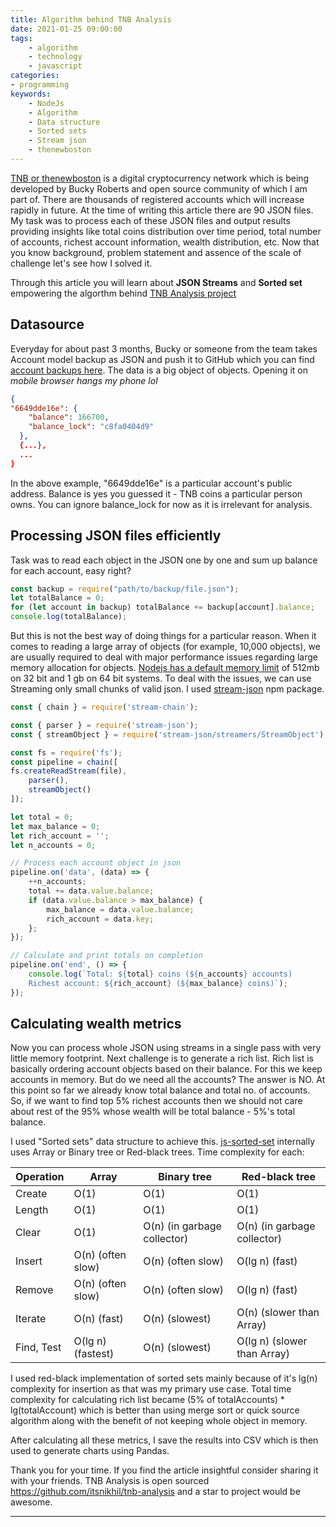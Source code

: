 ```yaml
---
title: Algorithm behind TNB Analysis
date: 2021-01-25 09:00:00
tags:
    - algorithm
    - technology
    - javascript
categories:
- programming
keywords:
    - NodeJs
    - Algorithm
    - Data structure
    - Sorted sets
    - Stream json
    - thenewboston
---
```


[TNB or thenewboston](https://thenewboston.com/) is a digital cryptocurrency network which is being developed by Bucky Roberts and open source community of which I am part of. There are thousands of registered accounts which will increase rapidly in future. At the time of writing this article there are 90 JSON files. My task was to process each of these JSON files and output results providing insights like total coins distribution over time period, total number of accounts, richest account information, wealth distribution, etc. Now that you know background, problem statement and assence of the scale of challenge let's see how I solved it.

Through this article you will learn about **JSON Streams** and **Sorted set** empowering the algorthm behind [TNB Analysis project](https://itsnikhil.github.io/tnb-analysis/)

## Datasource

Everyday for about past 3 months, Bucky or someone from the team takes Account model backup as JSON and push it to GitHub which you can find [account backups here](https://github.com/thenewboston-developers/Account-Backups/tree/master/account_backups). The data is a big object of objects. Opening it on *mobile browser hangs my phone lol*

```json
{
"6649dde16e": {
    "balance": 166700,
    "balance_lock": "c8fa0404d9"
  },
  {...},
  ...
}
```
In the above example, "6649dde16e" is a particular account's public address. Balance is yes you guessed it - TNB coins a particular person owns. You can ignore balance_lock for now as it is irrelevant for analysis.

## Processing JSON files efficiently

Task was to read each object in the JSON one by one and sum up balance for each account, easy right?

```js
const backup = require("path/to/backup/file.json");
let totalBalance = 0;
for (let account in backup) totalBalance += backup[account].balance;
console.log(totalBalance);
```

But this is not the best way of doing things for a particular reason. When it comes to reading a large array of objects (for example, 10,000 objects), we are usually required to deal with major performance issues regarding large memory allocation for objects. [Nodejs has a default memory limit](https://medium.com/@vuongtran/how-to-solve-process-out-of-memory-in-node-js-5f0de8f8464c) of 512mb on 32 bit and 1 gb on 64 bit systems. To deal with the issues, we can use Streaming only small chunks of valid json. I used [stream-json](https://www.npmjs.com/package/stream-json) npm package.

```js
const { chain } = require('stream-chain');

const { parser } = require('stream-json');
const { streamObject } = require('stream-json/streamers/StreamObject');

const fs = require('fs');
const pipeline = chain([
fs.createReadStream(file),
    parser(),
    streamObject()
]);

let total = 0;
let max_balance = 0;
let rich_account = '';
let n_accounts = 0;

// Process each account object in json
pipeline.on('data', (data) => {
    ++n_accounts;
    total += data.value.balance;
    if (data.value.balance > max_balance) { 
        max_balance = data.value.balance;
        rich_account = data.key;
    };
});

// Calculate and print totals on completion
pipeline.on('end', () => {
    console.log(`Total: ${total} coins (${n_accounts} accounts)
    Richest account: ${rich_account} (${max_balance} coins)`);
});
```

## Calculating wealth metrics

Now you can process whole JSON using streams in a single pass with very little memory footprint. Next challenge is to generate a rich list. Rich list is basically ordering account objects based on their balance. For this we keep accounts in memory. But do we need all the accounts? The answer is NO. At this point so far we already know total balance and total no. of accounts. So, if we want to find top 5% richest accounts then we should not care about rest of the 95% whose wealth will be total balance - 5%'s total balance.

I used "Sorted sets" data structure to achieve this. [js-sorted-set]((https://www.npmjs.com/package/js-sorted-set)) internally uses Array or Binary tree or Red-black trees. Time complexity for each:

| Operation | Array | Binary tree | Red-black tree |
| --------- | ----- | ----------- | -------------- |
| Create | O(1) | O(1) | O(1) |
| Length | O(1) | O(1) | O(1) |
| Clear | O(1) | O(n) (in garbage collector) | O(n) (in garbage collector) |
| Insert | O(n) (often slow) | O(n) (often slow) | O(lg n) (fast) |
| Remove | O(n) (often slow) | O(n) (often slow) | O(lg n) (fast) |
| Iterate | O(n) (fast) | O(n) (slowest) | O(n) (slower than Array) |
| Find, Test | O(lg n) (fastest) | O(n) (slowest) | O(lg n) (slower than Array) |

I used red-black implementation of sorted sets mainly because of it's lg(n) complexity for insertion as that was my primary use case. Total time complexity for calculating rich list became (5% of totalAccounts) * lg(totalAccount) which is better than using merge sort or quick source algorithm along with the benefit of not keeping whole object in memory.

After calculating all these metrics, I save the results into CSV which is then used to generate charts using Pandas.

Thank you for your time. If you find the article insightful consider sharing it with your friends. TNB Analysis is open sourced https://github.com/itsnikhil/tnb-analysis and a star to project would be awesome.

---